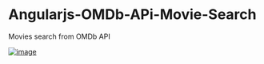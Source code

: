 # Angularjs-OMDb-APi-Movie-Search
Movies search from OMDb API

[![image](https://i.hizliresim.com/M0nQAk.png)](https://hizliresim.com/M0nQAk)
